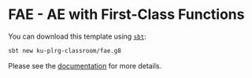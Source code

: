 # FAE - AE with First-Class Functions

You can download this template using [`sbt`](https://www.scala-sbt.org/):
```bash
sbt new ku-plrg-classroom/fae.g8
```

Please see the [documentation](https://github.com/ku-plrg-classroom/docs/tree/main/cose212/fae) for more details.
